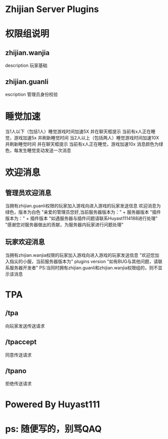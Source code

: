 # Zhijian Server Plugins
# 权限组说明
## zhijian.wanjia
description 玩家基础

## zhijian.guanli
escription 管理员身份校验

# 睡觉加速
当1人以下（包括1人）睡觉游戏时间加速5X
并在聊天框提示 当前有x人正在睡觉，游戏加速5x
并刷新睡觉时间
当2人以上（包括两人）睡觉游戏时间加速10X
并刷新睡觉时间
并在聊天框提示 当前有x人正在睡觉，游戏加速10x
消息颜色为绿色，每发生睡觉变动发送一次消息

# 欢迎消息
## 管理员欢迎消息
当拥有zhijian.guanli权限的玩家加入游戏向进入游戏的玩家发送信息
欢迎消息为绿色，版本为白色
"亲爱的管理员您好,当前服务器版本为：" + 服务器版本 "插件版本为：" + 插件版本
"如遇服务器与插件问题请联系Huyast1114188进行处理"
"感谢您对服务器做出的贡献，为服务器内玩家进行问题处理"

## 玩家欢迎消息
当拥有zhijian.wanjia权限的玩家加入游戏向进入游戏的玩家发送信息
"欢迎您加入指尖的小服，当前服务器版本为" plugins version "如有BUG与其他问题，请联系服务器开发者"
PS:当同时拥有zhijian.guanli和zhijian.wanjia权限组的，则不显示该消息

# TPA
## /tpa <playerid>
向玩家发送传送请求
## /tpaccept
同意传送请求
## /tpano
拒绝传送请求

# Powered By Huyast111
# ps: 随便写的，别骂QAQ
